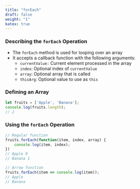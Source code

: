 ```yaml
---
title: "forEach"
draft: false
weight: "1"
katex: true
---
```


### Describing the `forEach` Operation
- The `forEach` method is used for looping over an array
- It accepts a callback function with the following arguments:
	- `currentValue:` Current element processed in the array
	- `index`: Optional index of `currentValue`
	- `array`: Optional array that is called
	- `thisArg`: Optional value to use as `this`

### Defining an Array
```js
let fruits = ['Apple', 'Banana'];
console.log(fruits.length);
// 2
```

### Using the `forEach` Operation
```js
// Regular function
fruits.forEach(function(item, index, array) {
    console.log(item, index);
})
// Apple 0
// Banana 1

// Arrow function
fruits.forEach(item => console.log(item));
// Apple
// Banana
```
